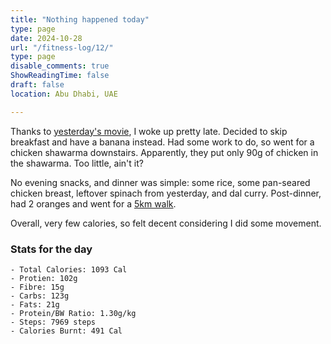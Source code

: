 ```yaml
---
title: "Nothing happened today"
type: page
date: 2024-10-28
url: "/fitness-log/12/"
type: page
disable_comments: true
ShowReadingTime: false
draft: false
location: Abu Dhabi, UAE

---
```


Thanks to [yesterday's movie](/watch/meiyazhagan/), I woke up pretty late. Decided to skip breakfast and have a banana instead. Had some work to do, so went for a chicken shawarma downstairs. Apparently, they put only 90g of chicken in the shawarma. Too little, ain't it?

No evening snacks, and dinner was simple: some rice, some pan-seared chicken breast, leftover spinach from yesterday, and dal curry. Post-dinner, had 2 oranges and went for a [5km walk](https://www.strava.com/activities/12767197025).

Overall, very few calories, so felt decent considering I did some movement.


### Stats for the day

```
- Total Calories: 1093 Cal
- Protien: 102g
- Fibre: 15g
- Carbs: 123g
- Fats: 21g
- Protein/BW Ratio: 1.30g/kg
- Steps: 7969 steps
- Calories Burnt: 491 Cal

```
